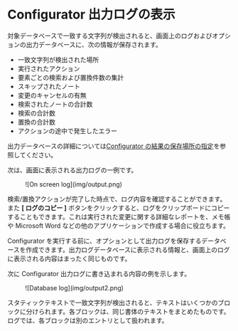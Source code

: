 # Configurator 出力ログの表示

対象データベースで一致する文字列が検出されると、画面上のログおよびオプションの出力データベースに、次の情報が保存されます。

* 一致文字列が検出された場所
* 実行されたアクション
* 要素ごとの検索および置換件数の集計
* スキップされたノート
* 変更のキャンセルの有無
* 検索されたノートの合計数
* 検索の合計数
* 置換の合計数
* アクションの途中で発生したエラー

出力データベースの詳細については[Configurator の結果の保存場所の指定](results.md)を参照してください。

次は、画面に表示される出力ログの一例です。
<figure markdown="1">
  ![On screen log](img/output.png)
</figure>

 
検索/置換アクションが完了した時点で、ログ内容を確認することができます。また **[ ログのコピー ]** ボタンをクリックすると、ログをクリップボードにコピーすることもできます。これは実行された変更に関する詳細なレポートを、メモ帳や Microsoft Word などの他のアプリケーションで作成する場合に役立ちます。

Configurator を実行する前に、オプションとして出力ログを保存するデータベースを作成できます。出力ログデータベースに表示される情報と、画面上のログに表示される内容はまったく同じものです。

次に Configurator 出力ログに書き込まれる内容の例を示します。
<figure markdown="1">
  ![Database log](img/output2.png)
</figure>

スタティックテキストで一致文字列が検出されると、テキストはいくつかのブロックに分けられます。各ブロックは、同じ書体のテキストをまとめたものです。ログでは、各ブロックは別のエントリとして扱われます。
